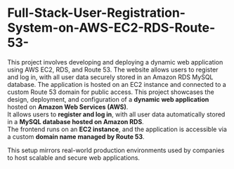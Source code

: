 # Full-Stack-User-Registration-System-on-AWS-EC2-RDS-Route-53-
This project involves developing and deploying a dynamic web application using AWS EC2, RDS, and Route 53. The website allows users to register and log in, with all user data securely stored in an Amazon RDS MySQL database. The application is hosted on an EC2 instance and connected to a custom Route 53 domain for public access.
This project showcases the design, deployment, and configuration of a **dynamic web application** hosted on **Amazon Web Services (AWS)**.  
It allows users to **register and log in**, with all user data automatically stored in a **MySQL database hosted on Amazon RDS**.  
The frontend runs on an **EC2 instance**, and the application is accessible via a custom **domain name managed by Route 53**.

This setup mirrors real-world production environments used by companies to host scalable and secure web applications.
